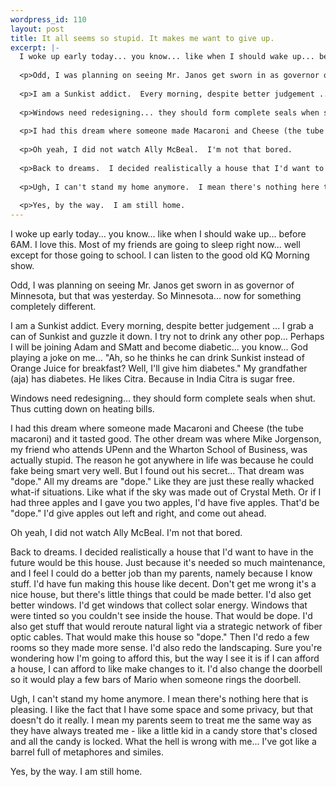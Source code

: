 ```yaml
--- 
wordpress_id: 110
layout: post
title: It all seems so stupid. It makes me want to give up.
excerpt: |-
  I woke up early today... you know... like when I should wake up... before 6AM.  I love this.  Most of my friends are going to sleep right now... well except for those going to school.  I can listen to the good old KQ Morning show.
  
  <p>Odd, I was planning on seeing Mr. Janos get sworn in as governor of Minnesota, but that was yesterday.  So Minnesota... now for something completely different.
  
  <p>I am a Sunkist addict.  Every morning, despite better judgement ... I grab a can of Sunkist and guzzle it down.  I try not to drink any other pop...  Perhaps I will be joining Adam and SMatt and become diabetic... you know... God playing a joke on me... "Ah, so he thinks he can drink Sunkist instead of Orange Juice for breakfast?  Well, I'll give him diabetes."  My grandfather (aja) has diabetes.  He likes Citra.  Because in India Citra is sugar free.
  
  <p>Windows need redesigning... they should form complete seals when shut.  Thus cutting down on heating bills.
  
  <p>I had this dream where someone made Macaroni and Cheese (the tube macaroni) and it tasted good.  The other dream was where Mike Jorgenson, my friend who attends UPenn and the Wharton School of Business, was actually stupid.  The reason he got anywhere in life was because he could fake being smart very well.  But I found out his secret...  That dream was "dope."  All my dreams are "dope."  Like they are just these really whacked what-if situations.  Like what if the sky was made out of Crystal Meth.  Or if I had three apples and I gave you two apples, I'd have five apples.  That'd be "dope."  I'd give apples out left and right, and come out ahead.
  
  <p>Oh yeah, I did not watch Ally McBeal.  I'm not that bored.
  
  <p>Back to dreams.  I decided realistically a house that I'd want to have in the future would be this house.  Just because it's needed so much maintenance, and I feel I could do a better job than my parents, namely because I know stuff.  I'd have fun making this house like decent.  Don't get me wrong it's a nice house, but there's little things that could be made better.  I'd also get better windows.  I'd get windows that collect solar energy.  Windows that were tinted so you couldn't see inside the house.  That would be dope.  I'd also get stuff that would reroute natural light via a strategic network of fiber optic cables.  That would make this house so "dope."  Then I'd redo a few rooms so they made more sense.  I'd also redo the landscaping.  Sure you're wondering how I'm going to afford this, but the way I see it is if I can afford a house, I can afford to like make changes to it.  I'd also change the doorbell so it would play a few bars of Mario when someone rings the doorbell.
  
  <p>Ugh, I can't stand my home anymore.  I mean there's nothing here that is pleasing.  I like the fact that I have some space and some privacy, but that doesn't do it really.  I mean my parents seem to treat me the same way as they have always treated me - like a little kid in a candy store that's closed and all the candy is locked.  What the hell is wrong with me... I've got like a barrel full of metaphores and similes.
  
  <p>Yes, by the way.  I am still home.
---
```

I woke up early today... you know... like when I should wake up... before 6AM.  I love this.  Most of my friends are going to sleep right now... well except for those going to school.  I can listen to the good old KQ Morning show.

<p>Odd, I was planning on seeing Mr. Janos get sworn in as governor of Minnesota, but that was yesterday.  So Minnesota... now for something completely different.

<p>I am a Sunkist addict.  Every morning, despite better judgement ... I grab a can of Sunkist and guzzle it down.  I try not to drink any other pop...  Perhaps I will be joining Adam and SMatt and become diabetic... you know... God playing a joke on me... "Ah, so he thinks he can drink Sunkist instead of Orange Juice for breakfast?  Well, I'll give him diabetes."  My grandfather (aja) has diabetes.  He likes Citra.  Because in India Citra is sugar free.

<p>Windows need redesigning... they should form complete seals when shut.  Thus cutting down on heating bills.

<p>I had this dream where someone made Macaroni and Cheese (the tube macaroni) and it tasted good.  The other dream was where Mike Jorgenson, my friend who attends UPenn and the Wharton School of Business, was actually stupid.  The reason he got anywhere in life was because he could fake being smart very well.  But I found out his secret...  That dream was "dope."  All my dreams are "dope."  Like they are just these really whacked what-if situations.  Like what if the sky was made out of Crystal Meth.  Or if I had three apples and I gave you two apples, I'd have five apples.  That'd be "dope."  I'd give apples out left and right, and come out ahead.

<p>Oh yeah, I did not watch Ally McBeal.  I'm not that bored.

<p>Back to dreams.  I decided realistically a house that I'd want to have in the future would be this house.  Just because it's needed so much maintenance, and I feel I could do a better job than my parents, namely because I know stuff.  I'd have fun making this house like decent.  Don't get me wrong it's a nice house, but there's little things that could be made better.  I'd also get better windows.  I'd get windows that collect solar energy.  Windows that were tinted so you couldn't see inside the house.  That would be dope.  I'd also get stuff that would reroute natural light via a strategic network of fiber optic cables.  That would make this house so "dope."  Then I'd redo a few rooms so they made more sense.  I'd also redo the landscaping.  Sure you're wondering how I'm going to afford this, but the way I see it is if I can afford a house, I can afford to like make changes to it.  I'd also change the doorbell so it would play a few bars of Mario when someone rings the doorbell.

<p>Ugh, I can't stand my home anymore.  I mean there's nothing here that is pleasing.  I like the fact that I have some space and some privacy, but that doesn't do it really.  I mean my parents seem to treat me the same way as they have always treated me - like a little kid in a candy store that's closed and all the candy is locked.  What the hell is wrong with me... I've got like a barrel full of metaphores and similes.

<p>Yes, by the way.  I am still home.

